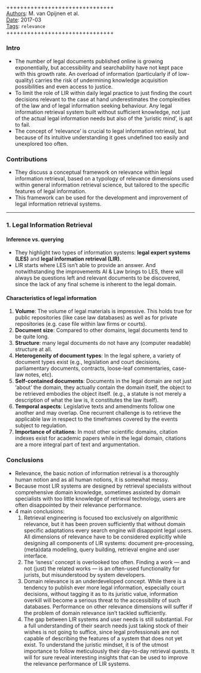 ##

+++++++++++++++++++++++++++++++  
<ins>Authors</ins>: M. van Opijnen et al.  
<ins>Date</ins>: 2017-03  
<ins>Tags</ins>: `relevance`  
+++++++++++++++++++++++++++++++  


### Intro

- The number of legal documents published online is growing exponentially, but accessibility and searchability have not kept pace with this growth rate. An overload of information (particularly if of low-quality) carries the risk of undermining knowledge acquisition possibilities and even access to justice.
- To limit the role of LIR within daily legal practice to just finding the court decisions relevant to the case at hand underestimates the complexities of the law and of legal information seeking behaviour. Any legal information retrieval system built without sufficient knowledge, not just of the actual legal information needs but also of the ‘juristic mind’, is apt to fail.
- The concept of ‘relevance’ is crucial to legal information retrieval, but because of its intuitive understanding it goes undefined too easily and unexplored too often.


### Contributions

- They discuss a conceptual framework on relevance within legal information retrieval, based on a typology of relevance dimensions used within general information retrieval science, but tailored to the specific features of legal information.
- This framework can be used for the development and improvement of legal information retrieval systems.

***

### 1. Legal Information Retrieval

#### Inference vs. querying

- They highlight two types of information systems: **legal expert systems (LES)** and **legal information retrieval (LIR)**.
- LIR starts where LES isn’t able to provide an answer. And notwithstanding the improvements AI & Law brings to LES, there will always be questions left and relevant documents to be discovered, since the lack of any final scheme is inherent to the legal domain.

#### Characteristics of legal information

1. **Volume**: The volume of legal materials is impressive. This holds true for public repositories (like case law databases) as well as for private repositories (e.g. case file within law firms or courts).
2. **Document size**: Compared to other domains, legal documents tend to be quite long.
3. **Structure**: many legal documents do not have any (computer readable) structure at all.
4. **Heterogeneity of document types**: In the legal sphere, a variety of document types exist (e.g., legislation and court decisions, parliamentary documents, contracts, loose-leaf commentaries, case-law notes, etc).
5. **Self-contained documents**: Documents in the legal domain are not just ‘about’ the domain, they actually contain the domain itself, the object to be retrieved embodies the object itself. (e.g., a statute is not merely a description of what the law is, it constitutes the law itself).
6. **Temporal aspects**: Legislative texts and amendments follow one another and may overlap. One recurrent challenge is to retrieve the applicable law in respect to the timeframes covered by the events subject to regulation.
7. **Importance of citations**: In most other scientific domains, citation indexes exist for academic papers while in the legal domain, citations are a more integral part of text and argumentation.


### Conclusions

- Relevance, the basic notion of information retrieval is a thoroughly human notion and as all human notions, it is somewhat messy.
- Because most LIR systems are designed by retrieval specialists without comprehensive domain knowledge, sometimes assisted by domain specialists with too little knowledge of retrieval technology, users are often disappointed by their relevance performance.
- 4 main conclusions:
  1. Retrieval engineering is focused too exclusively on algorithmic relevance, but it has been proven sufficiently that without domain specific adaptations every search engine will disappoint legal users. All dimensions of relevance have to be considered explicitly while designing all components of LIR systems: document pre-processing, (meta)data modelling, query building, retrieval engine and user interface.
  2. The ‘isness’ concept is overlooked too often. Finding a work — and not (just) the related works — is an often-used functionality for jurists, but misunderstood by system developers.
  3. Domain relevance is an underdeveloped concept. While there is a tendency to publish ever more legal information, especially court decisions, without tagging it as to its juristic value, information overkill will become a serious threat to the accessibility of such databases. Performance on other relevance dimensions will suffer if the problem of domain relevance isn’t tackled sufficiently.
  4. The gap between LIR systems and user needs is still substantial. For a full understanding of their search needs just taking stock of their wishes is not going to suffice, since legal professionals are not capable of describing the features of a system that does not yet exist. To understand the juristic mindset, it is of the utmost importance to follow meticulously their day-to-day retrieval quests. It will for sure reveal interesting insights that can be used to improve the relevance performance of LIR systems.
